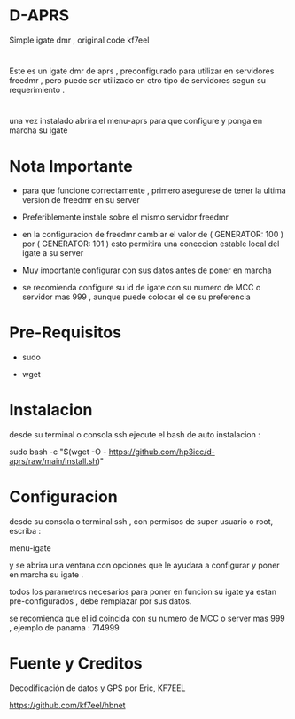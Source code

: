 # D-APRS
Simple igate dmr , original code kf7eel

#

Este es un igate dmr de aprs , preconfigurado para utilizar en servidores freedmr , pero puede ser utilizado en otro tipo de servidores segun su requerimiento .

#

una vez instalado abrira el menu-aprs para que configure y ponga en marcha su igate 

# Nota Importante

* para que funcione correctamente , primero asegurese de tener la ultima version de freedmr en su server

* Preferiblemente instale sobre el mismo servidor freedmr 

* en la configuracion de freedmr cambiar el valor de ( GENERATOR: 100 ) por ( GENERATOR: 101 ) esto permitira una coneccion estable local del igate a su server

* Muy importante configurar con sus datos antes de poner en marcha

* se recomienda configure su  id de igate con su numero de MCC o servidor mas 999 , aunque puede colocar el de su preferencia

#

# Pre-Requisitos

* sudo

* wget

#

# Instalacion

desde su terminal o consola ssh ejecute el bash de auto instalacion :

sudo bash -c "$(wget -O - https://github.com/hp3icc/d-aprs/raw/main/install.sh)"

#

# Configuracion

desde su consola o terminal ssh , con permisos de super usuario o root,  escriba :  

menu-igate

y se abrira una ventana con opciones que le ayudara a configurar y poner en marcha su igate .

todos los parametros necesarios para poner en funcion su igate ya estan pre-configurados , debe remplazar por sus datos.

se recomienda que el id coincida con su numero de MCC o server mas 999 , ejemplo de panama : 714999

#

# Fuente y Creditos

Decodificación de datos y GPS por Eric, KF7EEL

https://github.com/kf7eel/hbnet
